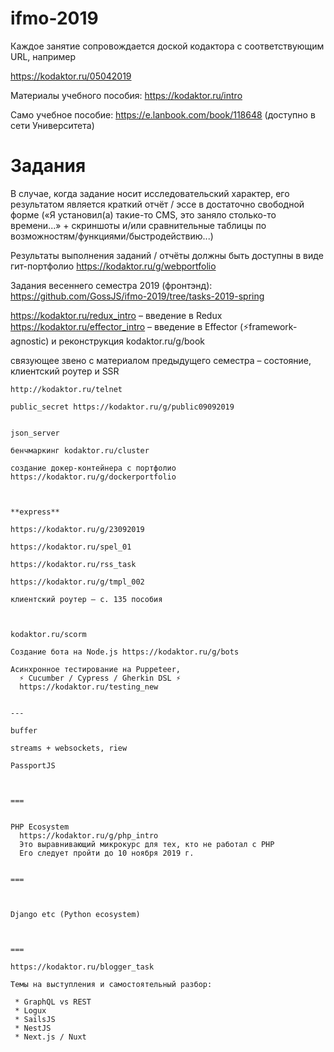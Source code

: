 # ifmo-2019

Каждое занятие сопровождается доской кодактора с соответствующим URL, например

https://kodaktor.ru/05042019

Материалы  учебного пособия: https://kodaktor.ru/intro

Само учебное пособие: https://e.lanbook.com/book/118648 (доступно в сети Университета)


# Задания

В случае, когда задание носит исследовательский характер, его результатом является краткий отчёт / эссе в достаточно свободной форме («Я установил(а) такие-то CMS, это заняло столько-то времени...» + скриншоты и/или сравнительные таблицы по возможностям/функциями/быстродействию...)

Результаты выполнения заданий / отчёты должны быть доступны в виде гит-портфолио https://kodaktor.ru/g/webportfolio

Задания весеннего семестра 2019 (фронтэнд): https://github.com/GossJS/ifmo-2019/tree/tasks-2019-spring



https://kodaktor.ru/redux_intro – введение в Redux
https://kodaktor.ru/effector_intro – введение в Effector (⚡️framework-agnostic)
   и реконструкция kodaktor.ru/g/book

связующее звено с материалом предыдущего семестра – состояние, клиентский роутер и SSR

```
http://kodaktor.ru/telnet
 
public_secret https://kodaktor.ru/g/public09092019


json_server

бенчмаркинг kodaktor.ru/cluster

создание докер-контейнера с портфолио   https://kodaktor.ru/g/dockerportfolio



**express**

https://kodaktor.ru/g/23092019

https://kodaktor.ru/spel_01

https://kodaktor.ru/rss_task

https://kodaktor.ru/g/tmpl_002

клиентский роутер – с. 135 пособия



kodaktor.ru/scorm
 
Создание бота на Node.js https://kodaktor.ru/g/bots

Асинхронное тестирование на Puppeteer, 
  ⚡️ Cucumber / Cypress / Gherkin DSL ⚡️
  https://kodaktor.ru/testing_new


--- 

buffer

streams + websockets, riew

PassportJS



===


PHP Ecosystem
  https://kodaktor.ru/g/php_intro
  Это выравнивающий микрокурс для тех, кто не работал с PHP
  Его следует пройти до 10 ноября 2019 г.


===



Django etc (Python ecosystem)



===

https://kodaktor.ru/blogger_task
 
Темы на выступления и самостоятельный разбор:

 * GraphQL vs REST
 * Logux
 * SailsJS
 * NestJS
 * Next.js / Nuxt
 
